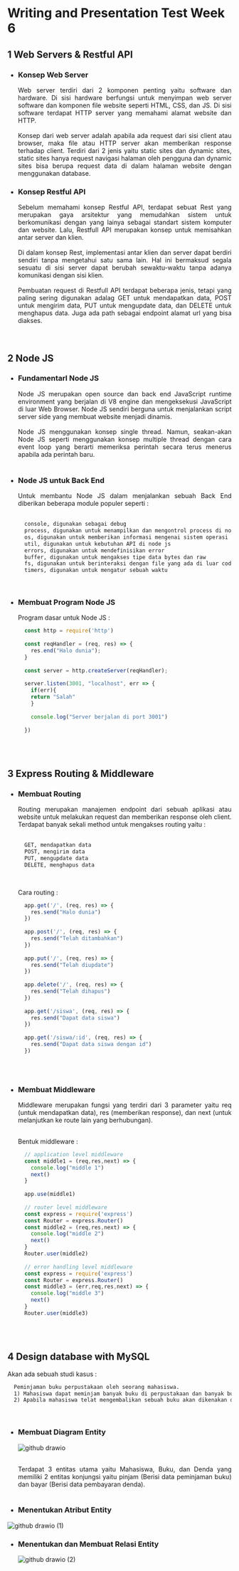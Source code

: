 # Writing and Presentation Test Week 6
## 1 Web Servers & Restful API
- ### Konsep Web Server
  <div align="justify">Web server terdiri dari 2 komponen penting yaitu software dan hardware. Di sisi hardware berfungsi untuk menyimpan web server software dan komponen file website seperti HTML, CSS, dan JS. Di sisi software terdapat HTTP server yang memahami alamat website dan HTTP.</div> <br/>
  <div align="justify">Konsep dari web server adalah apabila ada request dari sisi client atau browser, maka file atau HTTP server akan memberikan response terhadap client. Terdiri dari 2 jenis yaitu static sites dan dynamic sites, static sites hanya request navigasi halaman oleh pengguna dan dynamic sites bisa berupa request data di dalam halaman website dengan menggunakan database.</div>
- ### Konsep Restful API
  <div align="justify">Sebelum memahami konsep Restful API, terdapat sebuat Rest yang merupakan gaya arsitektur yang memudahkan sistem untuk berkomunikasi dengan yang lainya sebagai standart sistem komputer dan website. Lalu, Restfull API merupakan konsep untuk memisahkan antar server dan klien. </div> <br/>
  <div align="justify">Di dalam konsep Rest, implementasi antar klien dan server dapat berdiri sendiri tanpa mengetahui satu sama lain. Hal ini bermaksud segala sesuatu di sisi server dapat berubah sewaktu-waktu tanpa adanya komunikasi dengan sisi klien. </div> <br/>
  <div align="justify">Pembuatan request di Restfull API terdapat beberapa jenis, tetapi yang paling sering digunakan adalag GET untuk mendapatkan data, POST untuk mengirim data, PUT untuk mengupdate data, dan DELETE untuk menghapus data. Juga ada path sebagai endpoint alamat url yang bisa diakses.</div> <br/><br/>

## 2 Node JS
- ### Fundamentarl Node JS
  <div align="justify">Node JS merupakan open source dan back end JavaScript runtime environment yang berjalan di V8 engine dan mengeksekusi JavaScript di luar Web Browser. Node JS sendiri berguna untuk menjalankan script server side yang membuat website menjadi dinamis.</div> <br/>
  <div align="justify">Node JS menggunakan konsep single thread. Namun, seakan-akan Node JS seperti menggunakan konsep multiple thread dengan cara event loop yang berarti memeriksa perintah secara terus menerus apabila ada perintah baru.</div><br/>

- ### Node JS untuk Back End
  <div align="justify">Untuk membantu Node JS dalam menjalankan sebuah Back End diberikan beberapa module populer seperti : </div> <br/>
  
  ```md
    console, digunakan sebagai debug
    process, digunakan untuk menampilkan dan mengontrol process di node.js
    os, digunakan untuk memberikan informasi mengenai sistem operasi komputer
    util, digunakan untuk kebutuhan API di node js
    errors, digunakan untuk mendefinisikan error
    buffer, digunakan untuk mengakses tipe data bytes dan raw
    fs, digunakan untuk berinteraksi dengan file yang ada di luar code
    timers, digunakan untuk mengatur sebuah waktu
  ```
  
  <br/>
  
- ### Membuat Program Node JS
  
  Program dasar untuk Node JS :
  
  ```js
    const http = require('http')
   
    const reqHandler = (req, res) => {
      res.end("Halo dunia");
    }
    
    const server = http.createServer(reqHandler);
    
    server.listen(3001, "localhost", err => {
      if(err){
      return "Salah"
      }
      
      console.log("Server berjalan di port 3001")
      
    })
  ```
  
  <br/> <br/>

## 3 Express Routing & Middleware
- ### Membuat Routing
  <div align="justify">Routing merupakan manajemen endpoint dari sebuah aplikasi atau website untuk melakukan request dan memberikan response oleh client. Terdapat banyak sekali method untuk mengakses routing yaitu : </div> <br/>
  
  ```md
    GET, mendapatkan data
    POST, mengirim data
    PUT, mengupdate data
    DELETE, menghapus data
  ```
  
  <br/>
  
  Cara routing : <br/>
  
  ```js
    app.get('/', (req, res) => {
      res.send("Halo dunia")
    })
    
    app.post('/', (req, res) => {
      res.send("Telah ditambahkan")
    })
    
    app.put('/', (req, res) => {
      res.send("Telah diupdate")
    })
    
    app.delete('/', (req, res) => {
      res.send("Telah dihapus")
    })
    
    app.get('/siswa', (req, res) => {
      res.send("Dapat data siswa")
    })
    
    app.get('/siswa/:id', (req, res) => {
      res.send("Dapat data siswa dengan id")
    })
    
  ```
  
  <br/>

- ### Membuat Middleware
  <div align="justify">Middleware merupakan fungsi yang terdiri dari 3 parameter yaitu req (untuk mendapatkan data), res (memberikan response), dan next (untuk melanjutkan ke route lain yang berhubungan). </div> <br/>
  
  Bentuk middleware : <br/>
  
  ```js
    // application level middleware
    const middle1 = (req,res,next) => {
      console.log("middle 1")
      next()
    }
    
    app.use(middle1)
    
    // router level middleware
    const express = require('express')
    const Router = express.Router()
    const middle2 = (req,res,next) => {
      console.log("middle 2")
      next()
    }
    Router.user(middle2)
    
    // error handling level middleware
    const express = require('express')
    const Router = express.Router()
    const middle3 = (err,req,res,next) => {
      console.log("middle 3")
      next()
    }
    Router.user(middle3)
  ```
  
  <br/><br/>

## 4 Design database with MySQL
  Akan ada sebuah studi kasus : <br/>
  
  ```md
    Peminjaman buku perpustakaan oleh seorang mahasiswa.
    1) Mahasiswa dapat meminjam banyak buku di perpustakaan dan banyak buku dapat dipinjam oleh banyak mahasiswa
    2) Apabila mahasiswa telat mengembalikan sebuah buku akan dikenakan denda untuk tiap bukunya
  ```
  
  <br/>
  
- ### Membuat Diagram Entity
  ![github drawio](https://user-images.githubusercontent.com/71125093/198930036-8b9d8b7f-fec8-4f5b-b710-c45fe09e4167.png)
  
  <br/>
   <div align="justify">Terdapat 3 entitas utama yaitu Mahasiswa, Buku, dan Denda yang memiliki 2 entitas konjungsi yaitu pinjam (Berisi data peminjaman buku) dan bayar (Berisi data pembayaran denda).</div> <br/>
  
- ### Menentukan Atribut Entity
 ![github drawio (1)](https://user-images.githubusercontent.com/71125093/198931539-9276d306-a1f8-4c53-a111-edba948bae65.png)

- ### Menentukan dan Membuat Relasi Entity
  ![github drawio (2)](https://user-images.githubusercontent.com/71125093/198931659-a6843998-aedb-4352-8c12-be38f65099d2.png)

